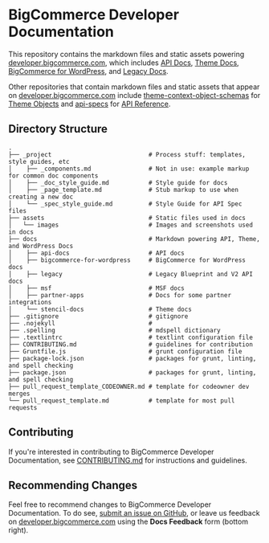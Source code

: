 # BigCommerce Developer Documentation

This repository contains the markdown files and static assets powering [developer.bigcommerce.com](https://developer.bigcommerce.com/), which includes [API Docs](https://developer.bigcommerce.com/docs), [Theme Docs](https://developer.bigcommerce.com/stencil-docs), [BigCommerce for WordPress](https://developer.bigcommerce.com/bigcommerce-for-wordpress), and [Legacy Docs](https://developer.bigcommerce.com/legacy).

Other repositories that contain markdown files and static assets that appear on [developer.bigcommerce.com](https://developer.bigcommerce.com/) include [theme-context-object-schemas](https://github.com/bigcommerce/theme-context-object-schemas/) for [Theme Objects](https://developer.bigcommerce.com/theme-objects) and [api-specs](https://github.com/bigcommerce/api-specs) for [API Reference](https://developer.bigcommerce.com/api-reference).

## Directory Structure

```shell
.
├── _project                           # Process stuff: templates, style guides, etc
│    ├── _components.md                # Not in use: example markup for common doc components
│    ├── _doc_style_guide.md           # Style guide for docs
│    ├── _page_template.md             # Stub markup to use when creating a new doc
│    └── _spec_style_guide.md          # Style Guide for API Spec files
├── assets                             # Static files used in docs
│   └── images                         # Images and screenshots used in docs
├── docs                               # Markdown powering API, Theme, and WordPress Docs
│    ├── api-docs                      # API docs
│    ├── bigcommerce-for-wordpress     # BigCommerce for WordPress docs
│    ├── legacy                        # Legacy Blueprint and V2 API docs
│    ├── msf                           # MSF docs
│    ├── partner-apps                  # Docs for some partner integrations
│    └── stencil-docs                  # Theme docs
├── .gitignore                         # gitignore
├── .nojekyll                          # 
├── .spelling                          # mdspell dictionary
├── .textlintrc                        # textlint configuration file
├── CONTRIBUTING.md                    # guidelines for contribution
├── Gruntfile.js                       # grunt configuration file
├── package-lock.json                  # packages for grunt, linting, and spell checking
├── package.json                       # packages for grunt, linting, and spell checking
├── pull_request_template_CODEOWNER.md # template for codeowner dev merges
└── pull_request_template.md           # template for most pull requests
```

## Contributing
If you're interested in contributing to BigCommerce Developer Documentation, see [CONTRIBUTING.md](CONTRIBUTING.md) for instructions and guidelines.

## Recommending Changes
Feel free to recommend changes to BigCommerce Developer Documentation. To do see, [submit an issue on GitHub](https://github.com/bigcommerce/dev-docs/issues), or leave us feedback on [developer.bigcommerce.com](https://developer.bigcommerce.com/api-docs) using the **Docs Feedback** form (bottom right).
